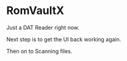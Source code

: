 RomVaultX
=========
Just a DAT Reader right now.

Next step is to get the UI back working again.

Then on to Scanning files.